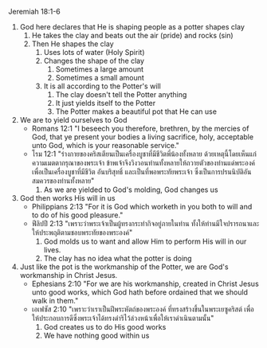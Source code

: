 Jeremiah 18:1-6

1. God here declares that He is shaping people as a potter shapes clay
    1. He takes the clay and beats out the air (pride) and rocks (sin)
    2. Then He shapes the clay
        1. Uses lots of water (Holy Spirit)
        2. Changes the shape of the clay
            1. Sometimes a large amount
            2. Sometimes a small amount
        3. It is all according to the Potter's will
            1. The clay doesn't tell the Potter anything
            2. It just yields itself to the Potter
            3. The Potter makes a beautiful pot that He can use
2. We are to yield ourselves to God
    - Romans 12:1 "I beseech you therefore, brethren, by the mercies of God, that ye present your bodies a living sacrifice, holy, acceptable unto God, which is your reasonable service."
    - โรม 12:1 "ร่างกายของคริสเตียนเป็นเครื่องบูชาที่มีชีวิตพี่น้องทั้งหลาย ด้วยเหตุนี้โดยเห็นแก่ความเมตตากรุณาของพระเจ้า ข้าพเจ้าจึงวิงวอนท่านทั้งหลายให้ถวายตัวของท่านแด่พระองค์ เพื่อเป็นเครื่องบูชาที่มีชีวิต อันบริสุทธิ์ และเป็นที่พอพระทัยพระเจ้า ซึ่งเป็นการปรนนิบัติอันสมควรของท่านทั้งหลาย"
        1. As we are yielded to God's molding, God changes us
3. God then works His will in us
    - Philippians 2:13 "For it is God which worketh in you both to will and to do of his good pleasure."
    - ฟีลิปปี 2:13 "เพราะว่าพระเจ้าเป็นผู้ทรงกระทำกิจอยู่ภายในท่าน ทั้งให้ท่านมีใจปรารถนาและให้ประพฤติตามชอบพระทัยของพระองค์"
        1. God molds us to want and allow Him to perform His will in our lives.
        2. The clay has no idea what the potter is doing
4. Just like the pot is the workmanship of the Potter, we are God's workmanship in Christ Jesus.
    - Ephesians 2:10 "For we are his workmanship, created in Christ Jesus unto good works, which God hath before ordained that we should walk in them."
    - เอเฟซัส 2:10 "เพราะว่าเราเป็นฝีพระหัตถ์ของพระองค์ ที่ทรงสร้างขึ้นในพระเยซูคริสต์ เพื่อให้ประกอบการดีซึ่งพระเจ้าได้ทรงดำริไว้ล่วงหน้าเพื่อให้เราดำเนินตามนั้น"
        1. God creates us to do His good works
        2. We have nothing good within us